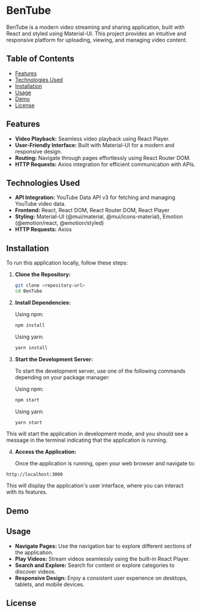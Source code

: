 # BenTube

BenTube is a modern video streaming and sharing application, built with React and styled using Material-UI. This project provides an intuitive and responsive platform for uploading, viewing, and managing video content.

## Table of Contents

- [Features](#features)
- [Technologies Used](#technologies-used)
- [Installation](#installation)
- [Usage](#usage)
- [Demo](#demo)
- [License](#license)

## Features

- **Video Playback:** Seamless video playback using React Player.
- **User-Friendly Interface:** Built with Material-UI for a modern and responsive design.
- **Routing:** Navigate through pages effortlessly using React Router DOM.
- **HTTP Requests:** Axios integration for efficient communication with APIs.

## Technologies Used

- **API Integration:** YouTube Data API v3 for fetching and managing YouTube video data.
- **Frontend:** React, React DOM, React Router DOM, React Player
- **Styling:** Material-UI (@mui/material, @mui/icons-material), Emotion (@emotion/react, @emotion/styled)
- **HTTP Requests:** Axios

## Installation

To run this application locally, follow these steps:

1. **Clone the Repository:**
   ```bash
   git clone <repository-url>
   cd BenTube
   ```
2. **Install Dependencies:**

   Using npm:
   ```bash
   npm install
   ```
   Using yarn:
   ```bash
   yarn install
   ```
3. **Start the Development Server:**

   To start the development server, use one of the following commands depending on your package manager:

   Using npm:
   ```bash
   npm start
   ```
   Using yarn:
   ```bash
   yarn start
   ```
This will start the application in development mode, and you should see a message in the terminal indicating that the application is running.

4. **Access the Application:**

   Once the application is running, open your web browser and navigate to:
```arduino
http://localhost:3000
```

This will display the application's user interface, where you can interact with its features.

## Demo

## Usage

- **Navigate Pages:** Use the navigation bar to explore different sections of the application.
- **Play Videos:** Stream videos seamlessly using the built-in React Player.
- **Search and Explore:** Search for content or explore categories to discover videos.
- **Responsive Design:** Enjoy a consistent user experience on desktops, tablets, and mobile devices.

## License
